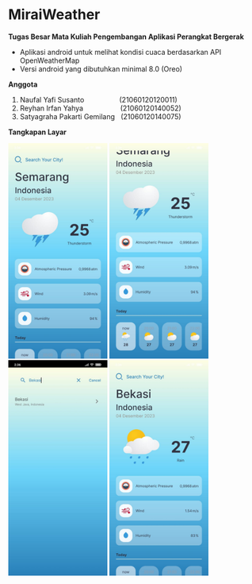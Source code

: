 # MiraiWeather
**Tugas Besar Mata Kuliah Pengembangan Aplikasi Perangkat Bergerak**
- Aplikasi android untuk melihat kondisi cuaca berdasarkan API OpenWeatherMap
- Versi android yang dibutuhkan minimal 8.0 (Oreo)

**Anggota**
1. Naufal Yafi Susanto &nbsp;&nbsp;&nbsp;&nbsp;&nbsp;&nbsp;&nbsp;&nbsp;&nbsp;&nbsp;&nbsp;&nbsp;&nbsp;&nbsp;&nbsp;&nbsp;&nbsp;(21060120120011)
2. Reyhan Irfan Yahya &nbsp;&nbsp;&nbsp;&nbsp;&nbsp;&nbsp;&nbsp;&nbsp;&nbsp;&nbsp;&nbsp;&nbsp;&nbsp;&nbsp;&nbsp;&nbsp;&nbsp;&nbsp;(21060120140052) 
3. Satyagraha Pakarti Gemilang &nbsp;&nbsp;(21060120140075)

**Tangkapan Layar**
<div>
  <img width="200" src="assets/1.jpg"/> <img width="200" src="assets/2.jpg"/> <img width="200" src="assets/3.jpg"/> <img width="200" src="assets/4.jpg"/>
</div>
